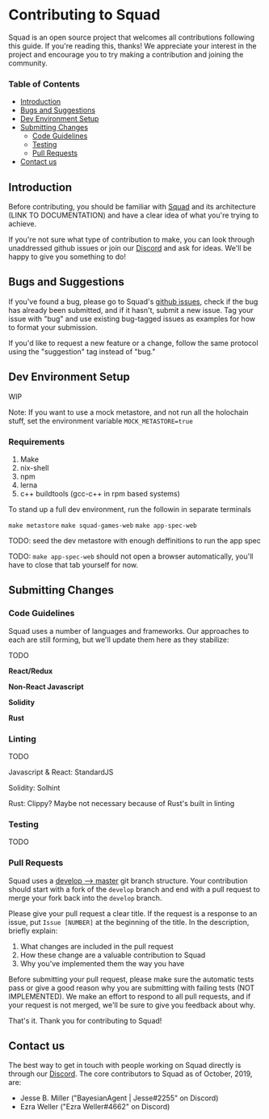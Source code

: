 # Contributing to Squad

Squad is an open source project that welcomes all contributions
following this guide. If you're reading this, thanks! We appreciate
your interest in the project and encourage you to try making a
contribution and joining the community.

### Table of Contents

- [Introduction](#Introduction)
- [Bugs and Suggestions](#Bugs-and-Suggestions)
- [Dev Environment Setup](#Dev-Environment-Setup)
- [Submitting Changes](#Submitting-Changes)
  * [Code Guidelines](#Code-Guidelines)
  * [Testing](#Testing)
  * [Pull Requests](#Pull-Requests)
- [Contact us](#Contact-us)

## Introduction

Before contributing, you should be familiar with [Squad](README.md)
and its architecture (LINK TO DOCUMENTATION) and have a clear idea of
what you're trying to achieve.

If you're not sure what type of contribution to make, you can look
through unaddressed github issues or join our
[Discord](https://discord.gg/AKnbAe9) and ask for ideas. We'll be
happy to give you something to do!

## Bugs and Suggestions

If you've found a bug, please go to Squad's [github
issues](https://www.github.com/setmatchgames/squad/issues), check if
the bug has already been submitted, and if it hasn't, submit a new
issue. Tag your issue with "bug" and use existing bug-tagged issues as
examples for how to format your submission.

If you'd like to request a new feature or a change, follow the same
protocol using the "suggestion" tag instead of "bug."

## Dev Environment Setup

WIP

Note: If you want to use a mock metastore, and not run all the holochain
stuff, set the environment variable `MOCK_METASTORE=true`

### Requirements

1. Make
1. nix-shell
1. npm
1. lerna
1. c++ buildtools (gcc-c++ in rpm based systems)

To stand up a full dev environment, run the followin in separate
terminals

`make metastore`
`make squad-games-web`
`make app-spec-web`

TODO: seed the dev metastore with enough deffinitions to run the app
spec

TODO: `make app-spec-web` should not open a browser automatically,
you'll have to close that tab yourself for now.


## Submitting Changes
### Code Guidelines

Squad uses a number of languages and frameworks. Our approaches to
each are still forming, but we'll update them here as they stabilize:

TODO

**React/Redux**

**Non-React Javascript**

**Solidity**

**Rust**

### Linting

TODO

Javascript & React: StandardJS

Solidity: Solhint

Rust: Clippy? Maybe not necessary because of Rust's built in linting

### Testing

TODO

### Pull Requests
Squad uses a [develop -->
master](https://nvie.com/posts/a-successful-git-branching-model/#the-main-branches)
git branch structure. Your contribution should start with a fork of
the `develop` branch and end with a pull request to merge your fork
back into the `develop` branch.

Please give your pull request a clear title. If the request is a
 response to an issue, put `Issue [NUMBER]` at the beginning of the
 title. In the description, briefly explain:
 1. What changes are included in the pull request
 2. How these change are a valuable contribution to Squad
 3. Why you've implemented them the way you have

Before submitting your pull request, please make sure the automatic
tests pass or give a good reason why you are submitting with failing
tests (NOT IMPLEMENTED). We make an effort to respond to all pull
requests, and if your request is not merged, we'll be sure to give you
feedback about why.

That's it. Thank you for contributing to Squad!

## Contact us
The best way to get in touch with people working on Squad directly is
through our [Discord](https://discord.gg/AKnbAe9). The core
contributors to Squad as of October, 2019, are:
 - Jesse B. Miller ("BayesianAgent | Jesse#2255" on Discord)
 - Ezra Weller ("Ezra Weller#4662" on Discord)

